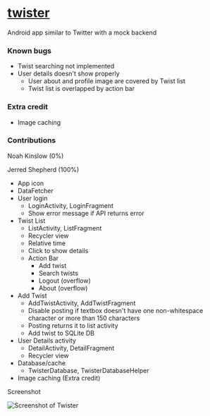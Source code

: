 # [twister](https://github.com/ShepherdJerred/twister)
Android app similar to Twitter with a mock backend

### Known bugs
* Twist searching not implemented
* User details doesn't show properly
    * User about and profile image are covered by Twist list
    * Twist list is overlapped by action bar

### Extra credit
* Image caching

### Contributions
Noah Kinslow (0%)

Jerred Shepherd (100%)
* App icon
* DataFetcher
* User login
    * LoginActivity, LoginFragment
    * Show error message if API returns error
* Twist List
    * ListActivity, ListFragment
    * Recycler view
    * Relative time
    * Click to show details
    * Action Bar
        * Add twist
        * Search twists
        * Logout (overflow)
        * About (overflow)
* Add Twist
    * AddTwistActivity, AddTwistFragment
    * Disable posting if textbox doesn't have one non-whitespace character or
      more than 150 characters
    * Posting returns it to list activity
    * Add twist to SQLite DB
* User Details activity
    * DetailActivity, DetailFragment
    * Recycler view
* Database/cache
    * TwisterDatabase, TwisterDatabaseHelper
* Image caching (Extra credit)

Screenshot

![Screenshot of Twister](https://i.imgur.com/uA8eqjt.png)
